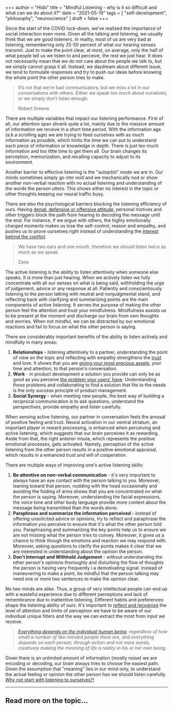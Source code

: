 +++
author = "Hido"
title = "Mindful Listening - why is it so difficult and what can we do about it?"
date = "2021-05-19"
tags = [
  "self-development",
  "philosophy",
  "neuroscience"
]
draft = false
+++

Since the start of the COVID lock-down, we've realized the importance of social interaction even more. Given all the talking and listening, we usually think that we are good listeners. In reality, most of us are very bad at listening, remembering only 25-50 percent of what our hearing senses transmit. Just to make the point clear, at most, on average, only the half of what people tell us we listen to and perceive, the rest we just hear. It does not necessarily mean that we do not care about the people we talk to, but we simply cannot grasp it all. Instead, we daydream about different issue, we tend to formulate responses and try to push our ideas before knowing the whole point the other person tries to make.

> It’s not that we’re bad communicators, but we miss a lot in our conversations with others. Either we speak too much about ourselves, or we simply don’t listen enough.
> 
> Robert Greene

There are multiple variables that impact our listening performance. First of all, our attention span shrank quite a lot, mainly due to the massive amount of information we receive in a short time period. With the information age (a.k.a scrolling age) we are trying to feed ourselves with as much information as possible, which limits the time we can put to understand each piece of information or knowledge in depth. There is just too much information and too little time to get them all. Our brain changes its perception, memorization, and recalling capacity to adjust to its environment.

Another barrier to effective listening is the "autopilot" mode we are in. Our minds sometimes simply go into void and we mechanically nod or show another non-verbal reaction with no actual listening and understanding of the words the person utters. This shows either no interest in the topic or other thoughts keeping our neural traffic busy.

There are also the psychological barriers blocking the listening efficiency of ours. Having [denial, defensive or offensive attitude](https://heydaroff.info/2021/03/01/reflecting-on-why-we-get-angry/), personal motives and other triggers block the path from hearing to decoding the message until the end. For instance, if we argue with others, the highly emotionally charged moments makes us lose the self-control, reason and empathy, and pushes us to prove ourselves right instead of understanding the [interest behind the conflict](https://heydaroff.info/2021/01/12/negotiation-a-skill-to-master/).

> We have two ears and one mouth, therefore we should listen twice as much as we speak.
> 
> Zeno

The active listening is the ability to listen attentively when someone else speaks. It is more than just hearing. When we actively listen we fully concentrate with all our senses on what is being said, withholding the urge of judgement, advice or any response at all. Patiently and conscientiously listening to the person talking with neutral and nonjudgmental stand, and reflecting back with clarifying and summarizing points are the main components of active listening. It serves the purpose of making the other person feel the attention and trust your mindfulness. Mindfulness assists us to be present at the moment and discharge our brain from own thoughts and worries. When not mindful, we can be distracted by our emotional reactions and fail to focus on what the other person is saying.

There are considerably important benefits of the ability to listen actively and mindfully in many areas:

1. **Relationships** - listening attentively to a partner, understanding the point of view on the topic and reflecting with empathy strengthens the [trust](https://heydaroff.info/2021/04/19/trust-and-growth-mindset/) and love. It shows that you are [giving your most precious assets](https://heydaroff.info/2021/04/12/power-of-love-and-expectations/), your time and attention, to that person's conversation.
2. **Work** - in product development a solution you provide can only be as good as you perceive [the problem your users' have](https://heydaroff.info/2021/02/22/my-journey-on-managing-a-product-and-lessons-learned/). Understanding those problems and collaborating to find a solution that fits to the needs is the only success principle of product management.
3. **Social Synergy** - when meeting new people, the best way of building a reciprocal communication is to ask questions, understand the perspectives, provide empathy and listen carefully.

When sensing active listening, our partner in conversation feels the arousal of positive feeling and trust. Neural activation in our ventral striatum, an important player in reward processing, is enhanced when perceiving and active listening, which suggests that our brain perceives it as rewarding. Aside from that, the right anterior insula, which represents the positive emotional processes, gets activated. Namely, perception of the active listening from the other person results in a positive emotional appraisal, which results in a enhanced trust and will of cooperation.

There are multiple ways of improving one's active listening skills:

1. **Be attentive on non-verbal communication** - it's very important to always have an eye contact with the person talking to you. Moreover, leaning toward that person, nodding with the head occasionally and avoiding the folding of arms shows that you are concentrated on what the person is saying. Moreover, understanding the facial expressions, the voice tone and other body language provide more context about the message being transmitted than the words alone.
2. **Paraphrase and summarize the information perceived -** instead of offering unsolicited advice or opinions, try to reflect and paraphrase the information you perceive to ensure that it's what the other person told you. Paraphrasing and summarizing the key points help us to ensure we are not missing what the person tries to convey. Moreover, it gives us a chance to think though the emotions and reaction we may respond with. Moreover, asking questions to clarify the points makes it clear that we are interested in understanding about the opinion the person.
3. **Don't Interrupt and Withhold Judgement** - without understanding the other person's opinions thoroughly and disturbing the flow of thoughts the person is having very frequently i a demotivating signal. Instead of maneuvering to make a point, be mindful that the person talking may need one or more two sentences to make the opinion clear.

No two minds are alike. Thus, a group of very intellectual people can end up with a wasteful experience due to different perceptions and lack of remembrance due to inattentive listening. Different habits and preferences shape the listening ability of ours. It's important to [reflect and recognize](https://heydaroff.info/2021/01/04/how-self-reflection-leads/) the level of attention and limits of perception we have to be aware of our individual unique filters and the way we can extract the most from input we receive.

> _[Everything depends on the individual human being](https://heydaroff.info/2020/12/28/reflecting-on-the-point-of-living/), regardless of how small a number of like-minded people there are, and everything depends on each person, through action and not mere words, creatively making the meaning of life a reality in his or her own being._

Given there is an unlimited amount of information (mostly noise) we are encoding or decoding, our brain always tries to choose the easiest path. Given the assumption that "meaning" lies in our mind only, to understand the actual feeling or opinion the other person has we should listen carefully. [Why not start with listening to ourselves?!](https://heydaroff.info/2020/12/28/reflecting-on-the-point-of-living/)

* * *

## Read more on the topic...
